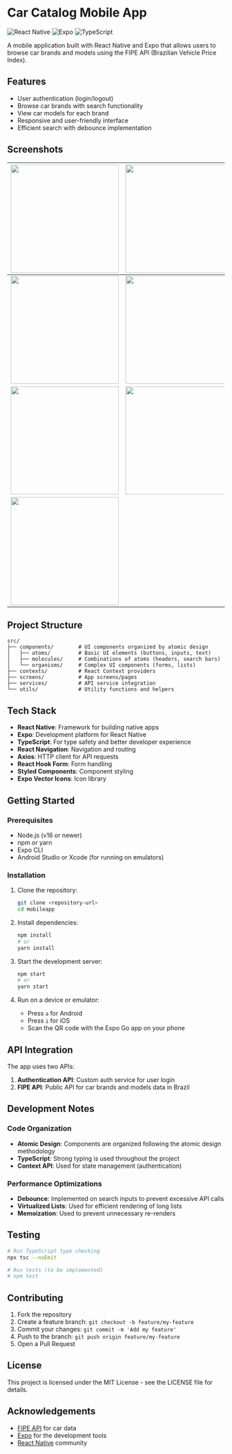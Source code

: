# Car Catalog Mobile App

![React Native](https://img.shields.io/badge/React%20Native-0.79.3-blue)
![Expo](https://img.shields.io/badge/Expo-53.0.11-blue)
![TypeScript](https://img.shields.io/badge/TypeScript-5.8.3-blue)

A mobile application built with React Native and Expo that allows users to browse car brands and models using the FIPE API (Brazilian Vehicle Price Index).

## Features

- User authentication (login/logout)
- Browse car brands with search functionality
- View car models for each brand
- Responsive and user-friendly interface
- Efficient search with debounce implementation

## Screenshots

| <img src="https://github.com/user-attachments/assets/a8a63515-6cb8-46e5-b5b7-7f77fd719230" width="250"/> | <img src="https://github.com/user-attachments/assets/f8a55fda-1a08-498b-ab27-3b90b94f840f" width="250"/> |
|---|---|
| <img src="https://github.com/user-attachments/assets/e47a17c0-4606-4cda-aa29-8ef8cc960ef5" width="250"/> | <img src="https://github.com/user-attachments/assets/ebd7a869-6e7e-45eb-b3f3-46651bfee9b2" width="250"/> |
| <img src="https://github.com/user-attachments/assets/e573c40f-a3c3-4cc5-bb83-a43452159966" width="250"/> | <img src="https://github.com/user-attachments/assets/be9ff0d9-7b35-4d84-8491-1eb5c21213f6" width="250"/> |
| <img src="https://github.com/user-attachments/assets/13081bd4-4c6a-45f8-b295-5277fe2aa000" width="250"/> |   |



## Project Structure

```
src/
├── components/        # UI components organized by atomic design
│   ├── atoms/         # Basic UI elements (buttons, inputs, text)
│   ├── molecules/     # Combinations of atoms (headers, search bars)
│   └── organisms/     # Complex UI components (forms, lists)
├── contexts/          # React Context providers
├── screens/           # App screens/pages
├── services/          # API service integration
└── utils/             # Utility functions and helpers
```

## Tech Stack

- **React Native**: Framework for building native apps
- **Expo**: Development platform for React Native
- **TypeScript**: For type safety and better developer experience
- **React Navigation**: Navigation and routing
- **Axios**: HTTP client for API requests
- **React Hook Form**: Form handling
- **Styled Components**: Component styling
- **Expo Vector Icons**: Icon library

## Getting Started

### Prerequisites

- Node.js (v16 or newer)
- npm or yarn
- Expo CLI
- Android Studio or Xcode (for running on emulators)

### Installation

1. Clone the repository:
   ```bash
   git clone <repository-url>
   cd mobileapp
   ```

2. Install dependencies:
   ```bash
   npm install
   # or
   yarn install
   ```

3. Start the development server:
   ```bash
   npm start
   # or
   yarn start
   ```

4. Run on a device or emulator:
   - Press `a` for Android
   - Press `i` for iOS
   - Scan the QR code with the Expo Go app on your phone

## API Integration

The app uses two APIs:
1. **Authentication API**: Custom auth service for user login
2. **FIPE API**: Public API for car brands and models data in Brazil

## Development Notes

### Code Organization

- **Atomic Design**: Components are organized following the atomic design methodology
- **TypeScript**: Strong typing is used throughout the project
- **Context API**: Used for state management (authentication)

### Performance Optimizations

- **Debounce**: Implemented on search inputs to prevent excessive API calls
- **Virtualized Lists**: Used for efficient rendering of long lists
- **Memoization**: Used to prevent unnecessary re-renders

## Testing

```bash
# Run TypeScript type checking
npx tsc --noEmit

# Run tests (to be implemented)
# npm test
```

## Contributing

1. Fork the repository
2. Create a feature branch: `git checkout -b feature/my-feature`
3. Commit your changes: `git commit -m 'Add my feature'`
4. Push to the branch: `git push origin feature/my-feature`
5. Open a Pull Request

## License

This project is licensed under the MIT License - see the LICENSE file for details.

## Acknowledgements

- [FIPE API](https://deividfortuna.github.io/fipe/) for car data
- [Expo](https://expo.dev/) for the development tools
- [React Native](https://reactnative.dev/) community 
